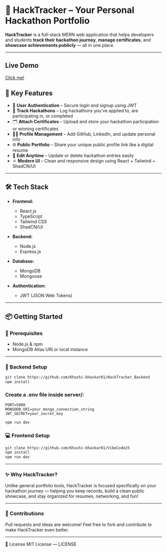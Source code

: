 # 🚀 HackTracker – Your Personal Hackathon Portfolio

**HackTracker** is a full-stack MERN web application that helps developers and students **track their hackathon journey**, **manage certificates**, and **showcase achievements publicly** — all in one place.

---
## Live Demo

 [Click me!](https://hacktracker.netlify.app)

## 🌟 Key Features

- 🔐 **User Authentication** – Secure login and signup using JWT
- 🧠 **Track Hackathons** – Log hackathons you've applied to, are participating in, or completed
- 🗂️ **Attach Certificates** – Upload and store your hackathon participation or winning certificates
- 🧑‍💼 **Profile Management** – Add GitHub, LinkedIn, and update personal info
- 🌐 **Public Portfolio** – Share your unique public profile link like a digital resume
- 📝 **Edit Anytime** – Update or delete hackathon entries easily
- ⚛️ **Modern UI** – Clean and responsive design using React + Tailwind + ShadCN/UI

---

## 🛠️ Tech Stack

- **Frontend:**
  - React.js
  - TypeScript
  - Tailwind CSS
  - ShadCN/UI

- **Backend:**
  - Node.js
  - Express.js

- **Database:**
  - MongoDB
  - Mongoose

- **Authentication:**
  - JWT (JSON Web Tokens)

---

## 📦 Getting Started

### 🧾 Prerequisites

- Node.js & npm
- MongoDB Atlas URI or local instance

---

### 🚀 Backend Setup

```bash
git clone https://github.com/Khushi-bhaskar01/HackTracker_Backend
npm install
```
### Create a .env file inside server/:
```
PORT=5000
MONGODB_URI=your_mongo_connection_string
JWT_SECRET=your_secret_key
```
```bash
npm run dev
```
### 💻 Frontend Setup
```bash
git clone https://github.com/Khushi-bhaskar01/VibeCode25
npm install
npm run dev
```
---

### ✨ Why HackTracker?

   Unlike general portfolio tools, HackTracker is focused specifically on your hackathon journey — helping you keep records, build a clean public showcase, and stay organized for resumes, networking, and fun!
   
---

### 🤝 Contributions

Pull requests and ideas are welcome! Feel free to fork and contribute to make HackTracker even better.

---
📄 License
MIT License — LICENSE
